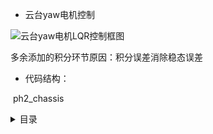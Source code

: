 + 云台yaw电机控制

![云台yaw电机LQR控制框图](D:\allProject\matlab\lqr_for_leg\云台yaw电机LQR控制框图.jpg)

多余添加的积分环节原因：积分误差消除稳态误差





+ 代码结构：

​	ph2_chassis

<details><summary>目录</summary>
    <h1>底盘更新函数</h1>
    	1. 获取imu欧拉角，角速度，关节电机数据，轮电机数据<br>

    	2. 检测模块在线<br>
    	3. 反馈回cmd数据<br>
    	4. 初始化电机位置并获取弹性和阻尼参数<br>
    	5. 左右腿数据获取，单轮加速度获取，整车参数获取<br>
    	状态开始<br>
    	6. 起始检测<br>
    	7. 离地检测<br>
    	8. 解算加速度与地面支持力<br>
    	9. 机体速度融合获取<br>
    	10. 异常状态检测<br>
    	11. 飞行控制<br>
    	12. 跳跃控制，启动<br>
    	13. 控制参数获取<br>
    	14. 速度与加速度限制<br>
    	15. 位移参数获取<br>
    	16. 转向参数获取<br>
    	17. K获取<br>
    	18. 腿长控制<br>
    	19. 电机控制<br>
    <h1>腿部控制函数</h1>
    	1. 正运动学解算<br>
    	2. 腿长计算<br>
    	3. 防劈叉<br>
    	4. roll平衡<br>
    	5. 转弯计算*2<br>
    	6. 差速补偿<br>
    	7. 平衡解算<br>
    	8. 缓启动<br>
    	9. VMC解算<br>
    	10. K获取<br>
    	11. 离地参数变化<br>
    	12. 获取雅可比<br>
    	13. 获取地面支持力<br>
    	14. 急停？<br>
</details>




